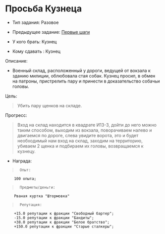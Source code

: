 # Просьба Кузнеца
 - Тип задания: Разовое
 - Предыдущее задание: [Первые шаги](/quests/all/quests/6/)

 - У кого брать: Кузнец
 - Кому сдавать : Кузнец
 
 Описание:
 
 - Военный склад, расположенный у дороги, ведущей от вокзала к зданию милиции, облюбовала стая собак. Кузнец просил, в обмен на патроны, пристрелить пару и принести в доказательство собачьи головы.
 
 Цель:

 > Убить пару щенков на складе.

 Прогресс:

 > Вход на склад находится в квадрате И13-3, дойти до него можно таким способом, выходим из вокзала, поворачиваем налево и двигаемся по дороге, слева увидите ворота, это и будет необходимый нам вход на склад, заходим на территорию, убиваем 2 щенка и подбираем их головы, возвращаемся к кузнецу.

 - Награда:
 
 >		Опыт:
		100 опыта;

 >		Предметы/деньги:
		Рваная куртка "Штормовка"

 >		Репутация:
		+15.0 репутации к фракции "Свободный бартер";
		-15.0 репутации к фракции "Бандиты";
		+38.0 репутации к фракции "Белое братство";
		+150.0 репутации к фракции "Старые сталкеры";
